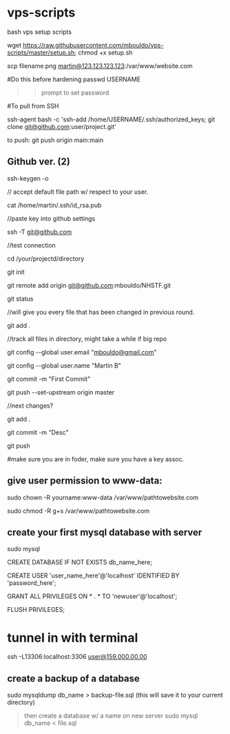 # vps-scripts
bash vps setup scripts

wget https://raw.githubusercontent.com/mbouldo/vps-scripts/master/setup.sh; chmod +x setup.sh

 scp filename.png martin@123.123.123.123:/var/www/website.com

#Do this before hardening
passwd USERNAME
>> prompt to set password

#To pull from SSH

ssh-agent bash -c 'ssh-add /home/USERNAME/.ssh/authorized_keys; git clone git@github.com:user/project.git'

to push:
git push origin main:main

## Github ver. (2)
ssh-keygen -o 

// accept default file path w/ respect to your user.

cat /home/martin/.ssh/id_rsa.pub

//paste key into github settings

ssh -T git@github.com

//test connection

cd /your/projectd/directory

git init

git remote add origin git@github.com:mbouldo/NHSTF.git

git status

//will give you every file that has been changed in previous round.

git add .

//track all files in directory, might take a while if big repo

git config --global user.email "mbouldo@gmail.com"

git config --global user.name "Martin B"

git commit -m "First Commit"

git push --set-upstream origin master

//next changes?

git add .

git commit -m "Desc"

git push




#make sure you are in foder, make sure you have a key assoc.


## give user permission to www-data:


sudo chown -R yourname:www-data /var/www/pathtowebsite.com

sudo chmod -R g+s /var/www/pathtowebsite.com


## create your first mysql database with server
sudo mysql

CREATE DATABASE IF NOT EXISTS db_name_here;

CREATE USER 'user_name_here'@'localhost' IDENTIFIED BY 'password_here';

GRANT ALL PRIVILEGES ON * . * TO 'newuser'@'localhost';

FLUSH PRIVILEGES;

# tunnel in with terminal

ssh -L13306:localhost:3306 user@159.000.00.00
 
## create a backup of a database
sudo mysqldump db_name > backup-file.sql
(this will save it to your current directory)

> then create a database w/ a name on new server
 sudo mysql db_name < file.sql
